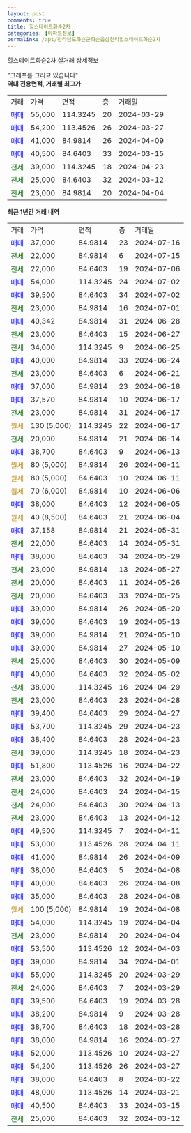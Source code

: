 ```yaml
---
layout: post
comments: true
title: 힐스테이트화순2차
categories: [아파트정보]
permalink: /apt/전라남도화순군화순읍삼천리힐스테이트화순2차
---
```


힐스테이트화순2차 실거래 상세정보

<script type="text/javascript">
  google.charts.load('current', {'packages':['line', 'corechart']});
  google.charts.setOnLoadCallback(drawChart);

  function drawChart() {
    var data = new google.visualization.DataTable();
    data.addColumn('date', '거래일');
    data.addColumn('number', "매매");
    data.addColumn('number', "전세");
    data.addColumn('number', "전매");

    data.addRows([[new Date(Date.parse("2024-07-16")), 37000, null, null], [new Date(Date.parse("2024-07-15")), null, 22000, null], [new Date(Date.parse("2024-07-06")), null, 22000, null], [new Date(Date.parse("2024-07-02")), 54000, null, null], [new Date(Date.parse("2024-07-02")), 39500, null, null], [new Date(Date.parse("2024-07-01")), null, 23000, null], [new Date(Date.parse("2024-06-28")), 40342, null, null], [new Date(Date.parse("2024-06-27")), null, 23000, null], [new Date(Date.parse("2024-06-25")), null, 34000, null], [new Date(Date.parse("2024-06-24")), 40000, null, null], [new Date(Date.parse("2024-06-21")), null, 23000, null], [new Date(Date.parse("2024-06-18")), 37000, null, null], [new Date(Date.parse("2024-06-17")), 37570, null, null], [new Date(Date.parse("2024-06-17")), null, 23000, null], [new Date(Date.parse("2024-06-17")), null, null, null], [new Date(Date.parse("2024-06-14")), null, 20000, null], [new Date(Date.parse("2024-06-13")), 38700, null, null], [new Date(Date.parse("2024-06-11")), null, null, null], [new Date(Date.parse("2024-06-11")), null, null, null], [new Date(Date.parse("2024-06-06")), null, null, null], [new Date(Date.parse("2024-06-05")), 38000, null, null], [new Date(Date.parse("2024-06-04")), null, null, null], [new Date(Date.parse("2024-05-31")), 37158, null, null], [new Date(Date.parse("2024-05-31")), null, 22000, null], [new Date(Date.parse("2024-05-29")), 38000, null, null], [new Date(Date.parse("2024-05-27")), null, 23000, null], [new Date(Date.parse("2024-05-26")), null, 20000, null], [new Date(Date.parse("2024-05-25")), null, 20000, null], [new Date(Date.parse("2024-05-20")), 39000, null, null], [new Date(Date.parse("2024-05-13")), 39000, null, null], [new Date(Date.parse("2024-05-10")), 39000, null, null], [new Date(Date.parse("2024-05-10")), 39000, null, null], [new Date(Date.parse("2024-05-09")), null, 25000, null], [new Date(Date.parse("2024-05-02")), 40000, null, null], [new Date(Date.parse("2024-04-29")), null, 38000, null], [new Date(Date.parse("2024-04-28")), null, 23000, null], [new Date(Date.parse("2024-04-27")), 39400, null, null], [new Date(Date.parse("2024-04-23")), 53700, null, null], [new Date(Date.parse("2024-04-23")), 38400, null, null], [new Date(Date.parse("2024-04-23")), null, 39000, null], [new Date(Date.parse("2024-04-22")), 51800, null, null], [new Date(Date.parse("2024-04-19")), null, 23000, null], [new Date(Date.parse("2024-04-15")), null, 24000, null], [new Date(Date.parse("2024-04-13")), null, 24000, null], [new Date(Date.parse("2024-04-12")), null, 23000, null], [new Date(Date.parse("2024-04-11")), 49500, null, null], [new Date(Date.parse("2024-04-11")), 53000, null, null], [new Date(Date.parse("2024-04-09")), 41000, null, null], [new Date(Date.parse("2024-04-08")), 38000, null, null], [new Date(Date.parse("2024-04-08")), 40000, null, null], [new Date(Date.parse("2024-04-08")), 35000, null, null], [new Date(Date.parse("2024-04-08")), null, null, null], [new Date(Date.parse("2024-04-04")), 54000, null, null], [new Date(Date.parse("2024-04-04")), null, 23000, null], [new Date(Date.parse("2024-04-03")), 53500, null, null], [new Date(Date.parse("2024-04-01")), 39000, null, null], [new Date(Date.parse("2024-03-29")), 55000, null, null], [new Date(Date.parse("2024-03-29")), null, 24000, null], [new Date(Date.parse("2024-03-28")), 39500, null, null], [new Date(Date.parse("2024-03-28")), 38200, null, null], [new Date(Date.parse("2024-03-28")), 38700, null, null], [new Date(Date.parse("2024-03-27")), 38000, null, null], [new Date(Date.parse("2024-03-27")), 52000, null, null], [new Date(Date.parse("2024-03-27")), 54200, null, null], [new Date(Date.parse("2024-03-22")), 38000, null, null], [new Date(Date.parse("2024-03-21")), 48000, null, null], [new Date(Date.parse("2024-03-15")), 40500, null, null], [new Date(Date.parse("2024-03-12")), null, 25000, null]]);

    var options = {
      hAxis: {
        format: 'yyyy/MM/dd'
      },    
      lineWidth: 0,
      pointsVisible: true,    
      title: '최근 1년간 유형별 실거래가 분포',
      legend: { position: 'bottom' }
    };

    var formatter = new google.visualization.NumberFormat({pattern:'###,###'} );
    formatter.format(data, 1);
    formatter.format(data, 2);
    
    setTimeout(function() {
        var chart = new google.visualization.LineChart(document.getElementById('columnchart_material'));
        chart.draw(data, (options));
        document.getElementById('loading').style.display = 'none';
    }, 200);
  }
</script>


<div id="loading" style="z-index:20; display: block; margin-left: 0px">"그래프를 그리고 있습니다"</div>
<div id="columnchart_material" style="width: 95%; margin-left: 0px; display: block"></div>
<!-- contents start -->
<b>역대 전용면적, 거래별 최고가</b>
<table class="sortable">
    <tr>
      <td>거래</td>
      <td>가격</td>
      <td>면적</td>
      <td>층</td>
      <td>거래일</td>
    </tr>
        <tr>
          <td><a style="color: blue">매매</a></td>
          <td>55,000</td>
          <td>114.3245</td>
          <td>20</td>
          <td>2024-03-29</td>
        </tr>            <tr>
          <td><a style="color: blue">매매</a></td>
          <td>54,200</td>
          <td>113.4526</td>
          <td>26</td>
          <td>2024-03-27</td>
        </tr>            <tr>
          <td><a style="color: blue">매매</a></td>
          <td>41,000</td>
          <td>84.9814</td>
          <td>26</td>
          <td>2024-04-09</td>
        </tr>            <tr>
          <td><a style="color: blue">매매</a></td>
          <td>40,500</td>
          <td>84.6403</td>
          <td>33</td>
          <td>2024-03-15</td>
        </tr>        
        <tr>
              <td><a style="color: darkgreen">전세</a></td>
              <td>39,000</td>
              <td>114.3245</td>
              <td>18</td>
              <td>2024-04-23</td>
            </tr>            <tr>
              <td><a style="color: darkgreen">전세</a></td>
              <td>25,000</td>
              <td>84.6403</td>
              <td>32</td>
              <td>2024-03-12</td>
            </tr>            <tr>
              <td><a style="color: darkgreen">전세</a></td>
              <td>23,000</td>
              <td>84.9814</td>
              <td>20</td>
              <td>2024-04-04</td>
            </tr>        
    
</table>

<b>최근 1년간 거래 내역</b>

<table class="sortable">
    <tr>
      <td>거래</td>
      <td>가격</td>
      <td>면적</td>
      <td>층</td>
      <td>거래일</td>
    </tr>
    <tr>
      <td><a style="color: blue">매매</a></td>
      <td>37,000</td>
      <td>84.9814</td>
      <td>23</td>
      <td>2024-07-16</td>
    </tr>          <tr>
      <td><a style="color: darkgreen">전세</a></td>
      <td>22,000</td>
      <td>84.9814</td>
      <td>6</td>
      <td>2024-07-15</td>
    </tr>          <tr>
      <td><a style="color: darkgreen">전세</a></td>
      <td>22,000</td>
      <td>84.6403</td>
      <td>19</td>
      <td>2024-07-06</td>
    </tr>          <tr>
      <td><a style="color: blue">매매</a></td>
      <td>54,000</td>
      <td>114.3245</td>
      <td>24</td>
      <td>2024-07-02</td>
    </tr>          <tr>
      <td><a style="color: blue">매매</a></td>
      <td>39,500</td>
      <td>84.6403</td>
      <td>34</td>
      <td>2024-07-02</td>
    </tr>          <tr>
      <td><a style="color: darkgreen">전세</a></td>
      <td>23,000</td>
      <td>84.9814</td>
      <td>16</td>
      <td>2024-07-01</td>
    </tr>          <tr>
      <td><a style="color: blue">매매</a></td>
      <td>40,342</td>
      <td>84.9814</td>
      <td>31</td>
      <td>2024-06-28</td>
    </tr>          <tr>
      <td><a style="color: darkgreen">전세</a></td>
      <td>23,000</td>
      <td>84.6403</td>
      <td>15</td>
      <td>2024-06-27</td>
    </tr>          <tr>
      <td><a style="color: darkgreen">전세</a></td>
      <td>34,000</td>
      <td>114.3245</td>
      <td>9</td>
      <td>2024-06-25</td>
    </tr>          <tr>
      <td><a style="color: blue">매매</a></td>
      <td>40,000</td>
      <td>84.9814</td>
      <td>33</td>
      <td>2024-06-24</td>
    </tr>          <tr>
      <td><a style="color: darkgreen">전세</a></td>
      <td>23,000</td>
      <td>84.6403</td>
      <td>6</td>
      <td>2024-06-21</td>
    </tr>          <tr>
      <td><a style="color: blue">매매</a></td>
      <td>37,000</td>
      <td>84.9814</td>
      <td>23</td>
      <td>2024-06-18</td>
    </tr>          <tr>
      <td><a style="color: blue">매매</a></td>
      <td>37,570</td>
      <td>84.9814</td>
      <td>10</td>
      <td>2024-06-17</td>
    </tr>          <tr>
      <td><a style="color: darkgreen">전세</a></td>
      <td>23,000</td>
      <td>84.9814</td>
      <td>31</td>
      <td>2024-06-17</td>
    </tr>          <tr>
      <td><a style="color: darkgoldenrod">월세</a></td>
      <td>130 (5,000)</td>
      <td>114.3245</td>
      <td>22</td>
      <td>2024-06-17</td>
    </tr>          <tr>
      <td><a style="color: darkgreen">전세</a></td>
      <td>20,000</td>
      <td>84.9814</td>
      <td>21</td>
      <td>2024-06-14</td>
    </tr>          <tr>
      <td><a style="color: blue">매매</a></td>
      <td>38,700</td>
      <td>84.6403</td>
      <td>9</td>
      <td>2024-06-13</td>
    </tr>          <tr>
      <td><a style="color: darkgoldenrod">월세</a></td>
      <td>80 (5,000)</td>
      <td>84.9814</td>
      <td>26</td>
      <td>2024-06-11</td>
    </tr>          <tr>
      <td><a style="color: darkgoldenrod">월세</a></td>
      <td>80 (5,000)</td>
      <td>84.6403</td>
      <td>10</td>
      <td>2024-06-11</td>
    </tr>          <tr>
      <td><a style="color: darkgoldenrod">월세</a></td>
      <td>70 (6,000)</td>
      <td>84.9814</td>
      <td>10</td>
      <td>2024-06-06</td>
    </tr>          <tr>
      <td><a style="color: blue">매매</a></td>
      <td>38,000</td>
      <td>84.6403</td>
      <td>12</td>
      <td>2024-06-05</td>
    </tr>          <tr>
      <td><a style="color: darkgoldenrod">월세</a></td>
      <td>40 (8,500)</td>
      <td>84.6403</td>
      <td>21</td>
      <td>2024-06-04</td>
    </tr>          <tr>
      <td><a style="color: blue">매매</a></td>
      <td>37,158</td>
      <td>84.9814</td>
      <td>21</td>
      <td>2024-05-31</td>
    </tr>          <tr>
      <td><a style="color: darkgreen">전세</a></td>
      <td>22,000</td>
      <td>84.6403</td>
      <td>14</td>
      <td>2024-05-31</td>
    </tr>          <tr>
      <td><a style="color: blue">매매</a></td>
      <td>38,000</td>
      <td>84.6403</td>
      <td>34</td>
      <td>2024-05-29</td>
    </tr>          <tr>
      <td><a style="color: darkgreen">전세</a></td>
      <td>23,000</td>
      <td>84.9814</td>
      <td>13</td>
      <td>2024-05-27</td>
    </tr>          <tr>
      <td><a style="color: darkgreen">전세</a></td>
      <td>20,000</td>
      <td>84.6403</td>
      <td>11</td>
      <td>2024-05-26</td>
    </tr>          <tr>
      <td><a style="color: darkgreen">전세</a></td>
      <td>20,000</td>
      <td>84.6403</td>
      <td>33</td>
      <td>2024-05-25</td>
    </tr>          <tr>
      <td><a style="color: blue">매매</a></td>
      <td>39,000</td>
      <td>84.9814</td>
      <td>26</td>
      <td>2024-05-20</td>
    </tr>          <tr>
      <td><a style="color: blue">매매</a></td>
      <td>39,000</td>
      <td>84.6403</td>
      <td>19</td>
      <td>2024-05-13</td>
    </tr>          <tr>
      <td><a style="color: blue">매매</a></td>
      <td>39,000</td>
      <td>84.9814</td>
      <td>21</td>
      <td>2024-05-10</td>
    </tr>          <tr>
      <td><a style="color: blue">매매</a></td>
      <td>39,000</td>
      <td>84.9814</td>
      <td>27</td>
      <td>2024-05-10</td>
    </tr>          <tr>
      <td><a style="color: darkgreen">전세</a></td>
      <td>25,000</td>
      <td>84.6403</td>
      <td>30</td>
      <td>2024-05-09</td>
    </tr>          <tr>
      <td><a style="color: blue">매매</a></td>
      <td>40,000</td>
      <td>84.6403</td>
      <td>32</td>
      <td>2024-05-02</td>
    </tr>          <tr>
      <td><a style="color: darkgreen">전세</a></td>
      <td>38,000</td>
      <td>114.3245</td>
      <td>16</td>
      <td>2024-04-29</td>
    </tr>          <tr>
      <td><a style="color: darkgreen">전세</a></td>
      <td>23,000</td>
      <td>84.6403</td>
      <td>23</td>
      <td>2024-04-28</td>
    </tr>          <tr>
      <td><a style="color: blue">매매</a></td>
      <td>39,400</td>
      <td>84.6403</td>
      <td>29</td>
      <td>2024-04-27</td>
    </tr>          <tr>
      <td><a style="color: blue">매매</a></td>
      <td>53,700</td>
      <td>114.3245</td>
      <td>29</td>
      <td>2024-04-23</td>
    </tr>          <tr>
      <td><a style="color: blue">매매</a></td>
      <td>38,400</td>
      <td>84.6403</td>
      <td>28</td>
      <td>2024-04-23</td>
    </tr>          <tr>
      <td><a style="color: darkgreen">전세</a></td>
      <td>39,000</td>
      <td>114.3245</td>
      <td>18</td>
      <td>2024-04-23</td>
    </tr>          <tr>
      <td><a style="color: blue">매매</a></td>
      <td>51,800</td>
      <td>113.4526</td>
      <td>16</td>
      <td>2024-04-22</td>
    </tr>          <tr>
      <td><a style="color: darkgreen">전세</a></td>
      <td>23,000</td>
      <td>84.6403</td>
      <td>32</td>
      <td>2024-04-19</td>
    </tr>          <tr>
      <td><a style="color: darkgreen">전세</a></td>
      <td>24,000</td>
      <td>84.6403</td>
      <td>24</td>
      <td>2024-04-15</td>
    </tr>          <tr>
      <td><a style="color: darkgreen">전세</a></td>
      <td>24,000</td>
      <td>84.6403</td>
      <td>30</td>
      <td>2024-04-13</td>
    </tr>          <tr>
      <td><a style="color: darkgreen">전세</a></td>
      <td>23,000</td>
      <td>84.6403</td>
      <td>13</td>
      <td>2024-04-12</td>
    </tr>          <tr>
      <td><a style="color: blue">매매</a></td>
      <td>49,500</td>
      <td>114.3245</td>
      <td>7</td>
      <td>2024-04-11</td>
    </tr>          <tr>
      <td><a style="color: blue">매매</a></td>
      <td>53,000</td>
      <td>113.4526</td>
      <td>28</td>
      <td>2024-04-11</td>
    </tr>          <tr>
      <td><a style="color: blue">매매</a></td>
      <td>41,000</td>
      <td>84.9814</td>
      <td>26</td>
      <td>2024-04-09</td>
    </tr>          <tr>
      <td><a style="color: blue">매매</a></td>
      <td>38,000</td>
      <td>84.6403</td>
      <td>5</td>
      <td>2024-04-08</td>
    </tr>          <tr>
      <td><a style="color: blue">매매</a></td>
      <td>40,000</td>
      <td>84.6403</td>
      <td>26</td>
      <td>2024-04-08</td>
    </tr>          <tr>
      <td><a style="color: blue">매매</a></td>
      <td>35,000</td>
      <td>84.6403</td>
      <td>28</td>
      <td>2024-04-08</td>
    </tr>          <tr>
      <td><a style="color: darkgoldenrod">월세</a></td>
      <td>100 (5,000)</td>
      <td>84.9814</td>
      <td>19</td>
      <td>2024-04-08</td>
    </tr>          <tr>
      <td><a style="color: blue">매매</a></td>
      <td>54,000</td>
      <td>114.3245</td>
      <td>19</td>
      <td>2024-04-04</td>
    </tr>          <tr>
      <td><a style="color: darkgreen">전세</a></td>
      <td>23,000</td>
      <td>84.9814</td>
      <td>20</td>
      <td>2024-04-04</td>
    </tr>          <tr>
      <td><a style="color: blue">매매</a></td>
      <td>53,500</td>
      <td>113.4526</td>
      <td>12</td>
      <td>2024-04-03</td>
    </tr>          <tr>
      <td><a style="color: blue">매매</a></td>
      <td>39,000</td>
      <td>84.9814</td>
      <td>34</td>
      <td>2024-04-01</td>
    </tr>          <tr>
      <td><a style="color: blue">매매</a></td>
      <td>55,000</td>
      <td>114.3245</td>
      <td>20</td>
      <td>2024-03-29</td>
    </tr>          <tr>
      <td><a style="color: darkgreen">전세</a></td>
      <td>24,000</td>
      <td>84.6403</td>
      <td>7</td>
      <td>2024-03-29</td>
    </tr>          <tr>
      <td><a style="color: blue">매매</a></td>
      <td>39,500</td>
      <td>84.6403</td>
      <td>19</td>
      <td>2024-03-28</td>
    </tr>          <tr>
      <td><a style="color: blue">매매</a></td>
      <td>38,200</td>
      <td>84.9814</td>
      <td>9</td>
      <td>2024-03-28</td>
    </tr>          <tr>
      <td><a style="color: blue">매매</a></td>
      <td>38,700</td>
      <td>84.6403</td>
      <td>18</td>
      <td>2024-03-28</td>
    </tr>          <tr>
      <td><a style="color: blue">매매</a></td>
      <td>38,000</td>
      <td>84.9814</td>
      <td>16</td>
      <td>2024-03-27</td>
    </tr>          <tr>
      <td><a style="color: blue">매매</a></td>
      <td>52,000</td>
      <td>113.4526</td>
      <td>10</td>
      <td>2024-03-27</td>
    </tr>          <tr>
      <td><a style="color: blue">매매</a></td>
      <td>54,200</td>
      <td>113.4526</td>
      <td>26</td>
      <td>2024-03-27</td>
    </tr>          <tr>
      <td><a style="color: blue">매매</a></td>
      <td>38,000</td>
      <td>84.6403</td>
      <td>8</td>
      <td>2024-03-22</td>
    </tr>          <tr>
      <td><a style="color: blue">매매</a></td>
      <td>48,000</td>
      <td>113.4526</td>
      <td>14</td>
      <td>2024-03-21</td>
    </tr>          <tr>
      <td><a style="color: blue">매매</a></td>
      <td>40,500</td>
      <td>84.6403</td>
      <td>33</td>
      <td>2024-03-15</td>
    </tr>          <tr>
      <td><a style="color: darkgreen">전세</a></td>
      <td>25,000</td>
      <td>84.6403</td>
      <td>32</td>
      <td>2024-03-12</td>
    </tr>      </table>
<!-- contents end -->    

